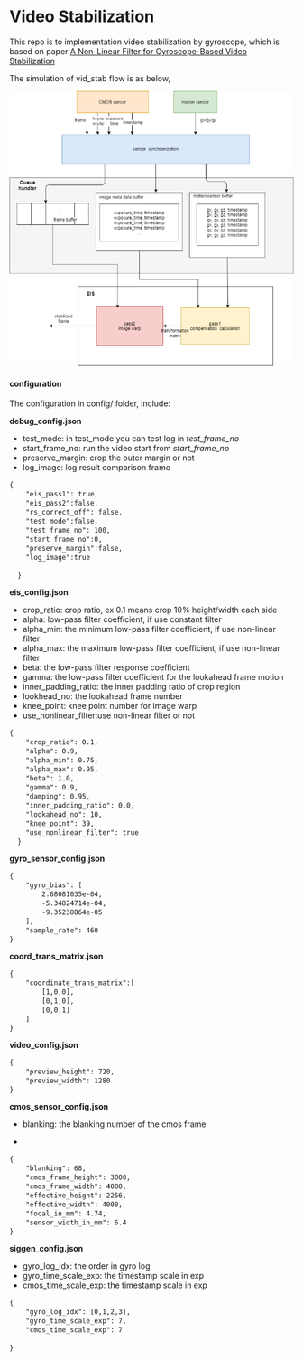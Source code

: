 # Video Stabilization

This repo is to implementation video stabilization by gyroscope, which is based on paper [A Non-Linear Filter for Gyroscope-Based Video
Stabilization](https://research.nvidia.com/sites/default/files/pubs/2014-09_A-Non-Linear-Filter/bell_troccoli_pulli_eccv2014.pdf)


The simulation of vid_stab flow is as below, 

![](image/EIS_sys.png)


#### configuration

The configuration in config/ folder, include:

**debug_config.json**

- test_mode: in test_mode you can test log in _test_frame_no_ 
- start_frame_no: run the video start from _start_frame_no_
- preserve_margin: crop the outer margin or not
- log_image: log result comparison frame 
  
```
{
    "eis_pass1": true,
    "eis_pass2":false,
    "rs_correct_off": false,
    "test_mode":false,
    "test_frame_no": 100,
    "start_frame_no":0,
    "preserve_margin":false,
    "log_image":true   
    
  }

```

**eis_config.json**

- crop_ratio: crop ratio, ex 0.1 means crop 10% height/width each side
- alpha: low-pass filter coefficient, if use constant filter
- alpha_min: the minimum low-pass filter coefficient, if use non-linear filter
- alpha_max: the maximum low-pass filter coefficient, if use non-linear filter
- beta: the low-pass filter response coefficient
- gamma: the low-pass filter coefficient for the lookahead frame motion
- inner_padding_ratio: the inner padding ratio of crop region
- lookhead_no: the lookahead frame number 
- knee_point: knee point number for image warp
- use_nonlinear_filter:use non-linear filter or not

```
{
    "crop_ratio": 0.1,
    "alpha": 0.9,
    "alpha_min": 0.75,
    "alpha_max": 0.95,
    "beta": 1.0,
    "gamma": 0.9,
    "damping": 0.95,
    "inner_padding_ratio": 0.0,
    "lookahead_no": 10,
    "knee_point": 39,
    "use_nonlinear_filter": true
  }
```

**gyro_sensor_config.json**

```
{
    "gyro_bias": [
        2.68081035e-04,
        -5.34824714e-04,
        -9.35238864e-05
    ],
    "sample_rate": 460
}
```

**coord_trans_matrix.json**

```
{
    "coordinate_trans_matrix":[
        [1,0,0],
        [0,1,0],
        [0,0,1]
    ]
}
```

**video_config.json**

```
{
    "preview_height": 720,
    "preview_width": 1280
}
```

**cmos_sensor_config.json**

- blanking: the blanking number of the cmos frame
  
- 
```
{
    "blanking": 68,
    "cmos_frame_height": 3000,
    "cmos_frame_width": 4000,
    "effective_height": 2256,
    "effective_width": 4000,
    "focal_in_mm": 4.74,
    "sensor_width_in_mm": 6.4
}
```

**siggen_config.json**

- gyro_log_idx: the order in gyro log 
- gyro_time_scale_exp: the timestamp scale in exp
- cmos_time_scale_exp: the timestamp scale in exp
  
```
{
    "gyro_log_idx": [0,1,2,3],
    "gyro_time_scale_exp": 7,
    "cmos_time_scale_exp": 7
    
}

```

